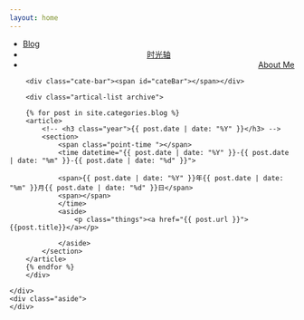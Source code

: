 ```yaml
---
layout: home
---
```


<div class="index-content timeAxis">
    <div class="section">
        <ul class="artical-cate">
            <li><a href="/"><span>Blog</span></a></li>
            <li class="on" style="text-align:center"><a href="/timeAxis"><span>时光轴</span></a></li>
            <li style="text-align:right"><a href="/aboutMe"><span>About Me</span></a></li>
        </ul>

        <div class="cate-bar"><span id="cateBar"></span></div>

        <div class="artical-list archive">
		
        {% for post in site.categories.blog %}
		<article>
			<!-- <h3 class="year">{{ post.date | date: "%Y" }}</h3> -->
			<section>
				<span class="point-time "></span>
				<time datetime="{{ post.date | date: "%Y" }}-{{ post.date | date: "%m" }}-{{ post.date | date: "%d" }}">

				<span>{{ post.date | date: "%Y" }}年{{ post.date | date: "%m" }}月{{ post.date | date: "%d" }}日</span>
				<span></span>
				</time>
				<aside>
					<p class="things"><a href="{{ post.url }}">{{post.title}}</a></p>

				</aside>
			</section>
		</article>
        {% endfor %}
		</div>
		
    </div>
    <div class="aside">
    </div>
</div>
